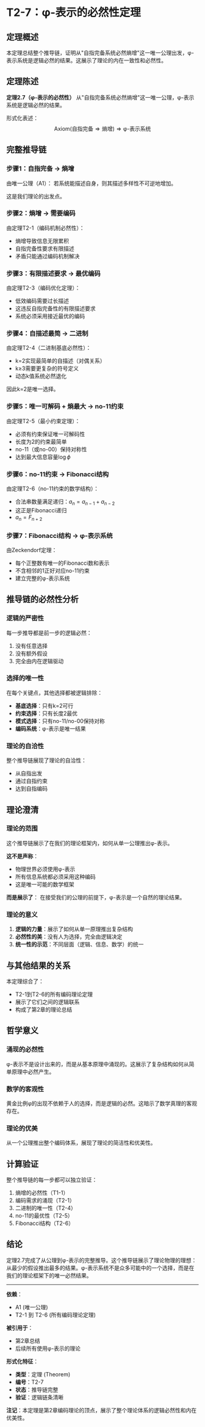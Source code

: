 # T2-7：φ-表示的必然性定理

## 定理概述

本定理总结整个推导链，证明从"自指完备系统必然熵增"这一唯一公理出发，φ-表示系统是逻辑必然的结果。这展示了理论的内在一致性和必然性。

## 定理陈述

**定理2.7（φ-表示的必然性）**
从"自指完备系统必然熵增"这一唯一公理，φ-表示系统是逻辑必然的结果。

形式化表述：
$$
\text{Axiom}(\text{自指完备} \Rightarrow \text{熵增}) \Rightarrow \text{φ-表示系统}
$$

## 完整推导链

### 步骤1：自指完备 → 熵增

由唯一公理（A1）：
若系统能描述自身，则其描述多样性不可逆地增加。

这是我们理论的出发点。

### 步骤2：熵增 → 需要编码

由定理T2-1（编码机制必然性）：
- 熵增导致信息无限累积
- 自指完备性要求有限描述
- 矛盾只能通过编码机制解决

### 步骤3：有限描述要求 → 最优编码

由定理T2-3（编码优化定理）：
- 低效编码需要过长描述
- 这违反自指完备性的有限描述要求
- 系统必须采用接近最优的编码

### 步骤4：自描述最简 → 二进制

由定理T2-4（二进制基底必然性）：
- k=2实现最简单的自描述（对偶关系）
- k≥3需要更复杂的符号定义
- 动态k值系统必然退化

因此k=2是唯一选择。

### 步骤5：唯一可解码 + 熵最大 → no-11约束

由定理T2-5（最小约束定理）：
- 必须有约束保证唯一可解码性
- 长度为2的约束最简单
- no-11（或no-00）保持对称性
- 达到最大信息容量$\log \phi$

### 步骤6：no-11约束 → Fibonacci结构

由定理T2-6（no-11约束的数学结构）：
- 合法串数量满足递归：$a_n = a_{n-1} + a_{n-2}$
- 这正是Fibonacci递归
- $a_n = F_{n+2}$

### 步骤7：Fibonacci结构 → φ-表示系统

由Zeckendorf定理：
- 每个正整数有唯一的Fibonacci数和表示
- 不含相邻的1正好对应no-11约束
- 建立完整的φ-表示系统

## 推导链的必然性分析

### 逻辑的严密性

每一步推导都是前一步的逻辑必然：
1. 没有任意选择
2. 没有额外假设
3. 完全由内在逻辑驱动

### 选择的唯一性

在每个关键点，其他选择都被逻辑排除：
- **基底选择**：只有k=2可行
- **约束选择**：只有长度2最优
- **模式选择**：只有no-11/no-00保持对称
- **编码系统**：φ-表示是唯一结果

### 理论的自洽性

整个推导链展现了理论的自洽性：
- 从自指出发
- 通过自指约束
- 达到自指编码

## 理论澄清

### 理论的范围

这个推导链展示了在我们的理论框架内，如何从单一公理推出φ-表示。

**这不是声称**：
- 物理世界必须使用φ-表示
- 所有信息系统都必须采用这种编码
- 这是唯一可能的数学框架

**而是展示了**：
在接受我们的公理的前提下，φ-表示是一个自然的理论结果。

### 理论的意义

1. **逻辑的力量**：展示了如何从单一原理推出复杂结构
2. **必然性的美**：没有人为选择，完全由逻辑决定
3. **统一性的示范**：不同层面（逻辑、信息、数学）的统一

## 与其他结果的关系

本定理综合了：
- T2-1到T2-6的所有编码理论定理
- 展示了它们之间的逻辑联系
- 构成了第2章的理论总结

## 哲学意义

### 涌现的必然性

φ-表示不是设计出来的，而是从基本原理中涌现的。这展示了复杂结构如何从简单原理中必然产生。

### 数学的客观性

黄金比例φ的出现不依赖于人的选择，而是逻辑的必然。这暗示了数学真理的客观存在。

### 理论的优美

从一个公理推出整个编码体系，展现了理论的简洁性和优美性。

## 计算验证

整个推导链的每一步都可以独立验证：
1. 熵增的必然性（T1-1）
2. 编码需求的涌现（T2-1）
3. 二进制的唯一性（T2-4）
4. no-11的最优性（T2-5）
5. Fibonacci结构（T2-6）

## 结论

定理2.7完成了从公理到φ-表示的完整推导。这个推导链展示了理论物理的理想：从最少的假设推出最多的结果。φ-表示系统不是众多可能中的一个选择，而是在我们的理论框架下的唯一必然结果。

---

**依赖**：
- A1 (唯一公理)
- T2-1 到 T2-6 (所有编码理论定理)

**被引用于**：
- 第2章总结
- 后续所有使用φ-表示的理论

**形式化特征**：
- **类型**：定理 (Theorem)
- **编号**：T2-7
- **状态**：推导链完整
- **验证**：逻辑链条清晰

**注记**：本定理是第2章编码理论的顶点，展示了整个理论体系的逻辑必然性和内在优美性。